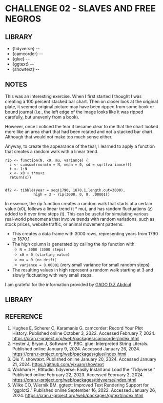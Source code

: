 # CHALLENGE 02 - SLAVES AND FREE NEGROS


## LIBRARY

- {tidyverse} --
- {camcorder} --
- {glue} --
- {ggtext} --
- {showtext} --


## NOTES

This was an interesting exercise. When I first started I thought I was creating a 100 percent stacked bar chart. Then on closer look at the original plate, it seemed original picture may have been ripped from some book or bound journal (i.e., the left edge of the image looks like it was ripped carefully, but unevenly from a book). 

However, once I noticed the tear it became clear to me that the chart looked more like an area chart that had been rotated and not a stacked bar chart. Although that would not make too much sense either.

Anyway, to create the appearance of the tear, I learned to apply a function that creates a random walk with a linear trend.

```
rip <- function(N, x0, mu, variance) {
  z <- cumsum(rnorm(n = N, mean = 0, sd = sqrt(variance)))
  t <- 1:N
  x <- x0 + t*mu+z
  return(x)}


df2 <- tibble(year = seq(1790, 1870.1,length.out=3000),
             high = 3 - rip(3000, 0, 0, .00001))
```

In essence, the rip function creates a random walk that starts at a certain value (x0), follows a linear trend (t * mu), and has random fluctuations (z) added to it over time steps (t). This can be useful for simulating various real-world phenomena that involve trends with random variations, such as stock prices, website traffic, or animal movement patterns.

* This creates a data frame with 3000 rows, representing years from 1790 to 1870.1.
* The high column is generated by calling the rip function with:
    * `N = 3000 (3000 steps)`
    * `x0 = 0 (starting value)`
    * `mu = 0 (no drift)`
    * `variance = 0.00001` (very small variance for small random steps)
* The resulting values in high represent a random walk starting at 3 and slowly fluctuating with very small steps.

I am grateful for the information provided by [GADO D.Z Abdoul](https://github.com/Datadoulla)


## LIBRARY

## REFERENCE
1. Hughes E, Scherer C, Karamanis G. camcorder: Record Your Plot History. Published online October 3, 2022. Accessed February 7, 2024. https://cran.r-project.org/web/packages/camcorder/index.html
2. Hester J, Bryan J, Software P, PBC. glue: Interpreted String Literals. Published online January 9, 2024. Accessed January 26, 2024. https://cran.r-project.org/web/packages/glue/index.html
4. Qiu Y. showtext. Published online January 20, 2024. Accessed January 21, 2024. https://github.com/yixuan/showtext
5. Wickham H, RStudio. tidyverse: Easily Install and Load the “Tidyverse.” Published online February 22, 2023. Accessed February 2, 2024. https://cran.r-project.org/web/packages/tidyverse/index.html
7. Wilke CO, Wiernik BM. ggtext: Improved Text Rendering Support for “ggplot2.” Published online September 16, 2022. Accessed January 26, 2024. https://cran.r-project.org/web/packages/ggtext/index.html
